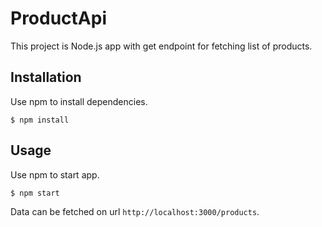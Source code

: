 # ProductApi

This project is Node.js app with get endpoint for fetching list of products.

## Installation

Use npm to install dependencies.

```
$ npm install
```

## Usage

Use npm to start app.
```
$ npm start
```

Data can be fetched on url `http://localhost:3000/products`.
